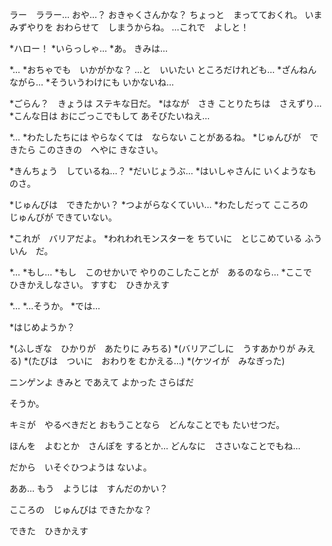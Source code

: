 ラー　ララー…
おや…？
おきゃくさんかな？
ちょっと　まってておくれ。
いま　みずやりを
おわらせて　しまうからね。
…これで　よしと！

*ハロー！
*いらっしゃ…
*あ。
きみは…

*…
*おちゃでも　いかがかな？
…と　いいたい
ところだけれども…
*ざんねんながら…
*そういうわけにも
いかないね…

*ごらん？　きょうは
ステキな日だ。
*はなが　さき
ことりたちは　さえずり…
*こんな日は
おにごっこでもして
あそびたいねえ…

*…
*わたしたちには
やらなくては　ならない
ことがあるね。
*じゅんびが　できたら
このさきの　へやに
きなさい。

*きんちょう　しているね…？
*だいじょうぶ…
*はいしゃさんに
いくようなものさ。

*じゅんびは　できたかい？
*つよがらなくていい…
*わたしだって
こころの　じゅんびが
できていない。

*これが　バリアだよ。
*われわれモンスターを
ちていに　とじこめている
ふういん　だ。

*…
*もし…
*もし　このせかいで
やりのこしたことが　あるのなら…
*ここで　ひきかえしなさい。
すすむ　ひきかえす

*…
*…そうか。
*では…

*はじめようか？

*(ふしぎな　ひかりが　あたりに
みちる)
*(バリアごしに　うすあかりが
みえる)
*(たびは　ついに　おわりを
むかえる…)
*(ケツイが　みなぎった)

ニンゲンよ
きみと
であえて
よかった
さらばだ


そうか。

キミが　やるべきだと
おもうことなら　どんなことでも
たいせつだ。

ほんを　よむとか　さんぽを
するとか…
どんなに　ささいなことでもね…

だから　いそぐひつようは
ないよ。


ああ…
もう　ようじは　すんだのかい？

こころの　じゅんびは
できたかな？

できた　ひきかえす
